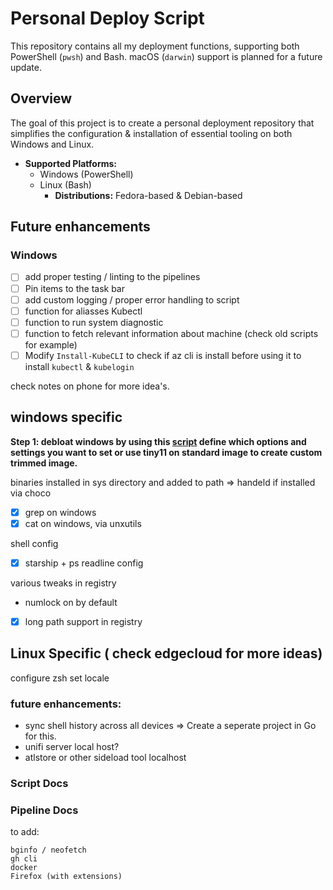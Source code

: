# Personal Deploy Script

This repository contains all my deployment functions, supporting both PowerShell (`pwsh`) and Bash. macOS (`darwin`) support is planned for a future update.

## Overview  

The goal of this project is to create a personal deployment repository that simplifies the configuration & installation of essential tooling on both Windows and Linux.

- **Supported Platforms:**  
  - Windows (PowerShell)  
  - Linux (Bash)  
    - **Distributions:** Fedora-based & Debian-based

[//]: # (I'll be wanting to use package managers or either wget to fetch the urls)

## Future enhancements

### Windows 

- [ ] add proper testing / linting to the pipelines
- [ ] Pin items to the task bar
- [ ] add custom logging / proper error handling to script
- [ ] function for aliasses Kubectl
- [ ] function to run system diagnostic
- [ ] function to fetch relevant information about machine (check old scripts for example)
- [ ] Modify `Install-KubeCLI` to check if az cli is install before using it to install ``kubectl`` & ``kubelogin``

check notes on phone for more idea's.

## windows specific

**Step 1: debloat windows by using this [script](https://github.com/Raphire/Win11Debloat/tree/master) define which options and settings you want to set or use tiny11 on standard image to create custom trimmed image.**

binaries installed in sys directory and added to path => handeld if installed via choco

- [x] grep on windows
- [x] cat on windows, via unxutils

shell config
- [x] starship + ps readline config


various tweaks in registry

- numlock on by default
- [x] long path support in registry
<!-- - backlit keyboard on by default if available => seems to be controlled by bios -->

## Linux Specific ( check edgecloud for more ideas)

configure zsh
set locale

### future enhancements:

- sync shell history across all devices => Create a seperate project in Go for this.
- unifi server local host?
- atlstore or other sideload tool localhost

### Script Docs
### Pipeline Docs


to add:
````shell
bginfo / neofetch
gh cli
docker
Firefox (with extensions)
````
